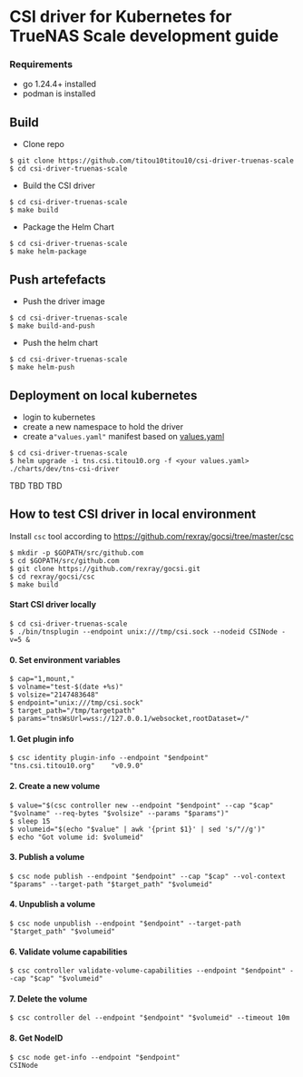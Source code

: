 # CSI driver for Kubernetes for TrueNAS Scale development guide

### Requirements

- go 1.24.4+ installed
- podman is installed

## Build
 - Clone repo
```console
$ git clone https://github.com/titou10titou10/csi-driver-truenas-scale 
$ cd csi-driver-truenas-scale
```

 - Build the CSI driver
```console
$ cd csi-driver-truenas-scale
$ make build
```

 - Package the Helm Chart
```console
$ cd csi-driver-truenas-scale
$ make helm-package
```

## Push artefefacts

 - Push the driver image
```console
$ cd csi-driver-truenas-scale
$ make build-and-push
```

 - Push the helm chart
```console
$ cd csi-driver-truenas-scale
$ make helm-push
```

## Deployment on local kubernetes

- login to kubernetes
- create a new namespace to hold the driver
- create a`"values.yaml"` manifest based on [values.yaml](./charts/dev/tns-csi-driver/values.yanl)
```console
$ cd csi-driver-truenas-scale
$ helm upgrade -i tns.csi.titou10.org -f <your values.yaml> ./charts/dev/tns-csi-driver
```

TBD
TBD
TBD
 
## How to test CSI driver in local environment

Install `csc` tool according to https://github.com/rexray/gocsi/tree/master/csc
```console
$ mkdir -p $GOPATH/src/github.com
$ cd $GOPATH/src/github.com
$ git clone https://github.com/rexray/gocsi.git
$ cd rexray/gocsi/csc
$ make build
```

#### Start CSI driver locally
```console
$ cd csi-driver-truenas-scale
$ ./bin/tnsplugin --endpoint unix:///tmp/csi.sock --nodeid CSINode -v=5 &
```

#### 0. Set environment variables
```console
$ cap="1,mount,"
$ volname="test-$(date +%s)"
$ volsize="2147483648"
$ endpoint="unix:///tmp/csi.sock"
$ target_path="/tmp/targetpath"
$ params="tnsWsUrl=wss://127.0.0.1/websocket,rootDataset=/"
```

#### 1. Get plugin info
```console
$ csc identity plugin-info --endpoint "$endpoint"
"tns.csi.titou10.org"    "v0.9.0"
```

#### 2. Create a new volume
```console
$ value="$(csc controller new --endpoint "$endpoint" --cap "$cap" "$volname" --req-bytes "$volsize" --params "$params")"
$ sleep 15
$ volumeid="$(echo "$value" | awk '{print $1}' | sed 's/"//g')"
$ echo "Got volume id: $volumeid"
```

#### 3. Publish a volume
```
$ csc node publish --endpoint "$endpoint" --cap "$cap" --vol-context "$params" --target-path "$target_path" "$volumeid"
```

#### 4. Unpublish a volume
```console
$ csc node unpublish --endpoint "$endpoint" --target-path "$target_path" "$volumeid"
```

#### 6. Validate volume capabilities
```console
$ csc controller validate-volume-capabilities --endpoint "$endpoint" --cap "$cap" "$volumeid"
```

#### 7. Delete the volume
```console
$ csc controller del --endpoint "$endpoint" "$volumeid" --timeout 10m
```

#### 8. Get NodeID
```console
$ csc node get-info --endpoint "$endpoint"
CSINode
```

